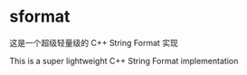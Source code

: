 # sformat
这是一个超级轻量级的 C++ String Format 实现

This is a super lightweight C++ String Format implementation
